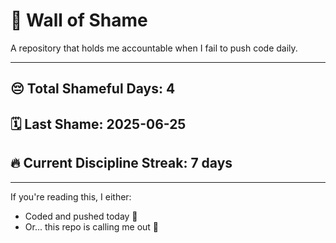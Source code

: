 # 🧱 Wall of Shame

A repository that holds me accountable when I fail to push code daily.

---

## 😔 Total Shameful Days: **4**
## 🗓️ Last Shame: **2025-06-25**
## 🔥 Current Discipline Streak: **7 days**

---

If you're reading this, I either:
- Coded and pushed today 💪
- Or... this repo is calling me out 😤
